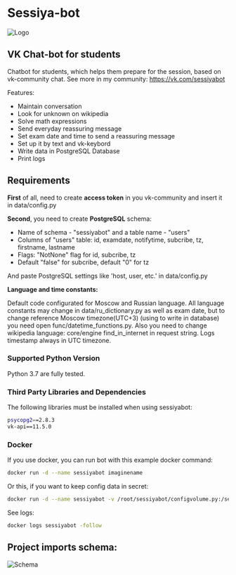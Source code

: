 # Sessiya-bot
![Logo](https://sun9-28.userapi.com/c856020/v856020225/d2ad8/h3nhdDVN5qk.jpg)
## VK Chat-bot for students
Chatbot for students, which helps them prepare for the session, based on vk-community chat. See more in my community: https://vk.com/sessiyabot

Features:
+ Maintain conversation
+ Look for unknown on wikipedia
+ Solve math expressions
+ Send everyday reassuring message
+ Set exam date and time to send a reassuring message
+ Set up it by text and vk-keybord
+ Write data in PostgreSQL Database
+ Print logs

## Requirements
**First** of all, need to create **access token** in you vk-community and insert it in data/config.py

**Second**, you need to create **PostgreSQL** schema:
+ Name of schema - "sessiyabot" and a table name - "users"
+ Columns of "users" table: id, examdate, notifytime, subcribe, tz, firstname, lastname
+ Flags: "NotNone" flag for id, subcribe, tz
+ Default "false" for subcribe, default "0" for tz

And paste PostgreSQL settings like 'host, user, etc.' in data/config.py

**Language and time constants:**

Default code configurated for Moscow and Russian language. All language constants may change in data/ru_dictionary.py as well as exam date, but to change reference Moscow timezone(UTC+3) (using to write in database) you need open func/datetime_functions.py. Also you need to change wikipedia language: core/engine find_in_internet in request string. Logs timestamp always in UTC timezone.

### Supported Python Version
Python 3.7 are fully  tested.

### Third Party Libraries and Dependencies
The following libraries must be installed when using sessiyabot:
```bash
psycopg2==2.8.3
vk-api==11.5.0
```

### Docker
If you use  docker, you can run bot with this example docker command:
```bash
docker run -d --name sessiyabot imaginename
```
Or this, if you want to keep config data in secret:
```bash
docker run -d --name sessiyabot -v /root/sessiyabot/configvolume.py:/sessiyabot/data/config.py imaginename
```
See logs:
```bash
docker logs sessiyabot -follow
```
## Project imports schema:
![Schema](https://sun9-22.userapi.com/c857736/v857736714/59499/kxmdJLOJl_4.jpg)
